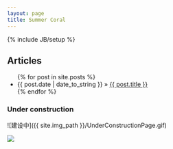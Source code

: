 ```yaml
---
layout: page
title: Summer Coral
---
```

{% include JB/setup %}

## Articles

<ul class="posts">
  {% for post in site.posts %}
    <li><span>{{ post.date | date_to_string }}</span> &raquo; <a href="{{ BASE_PATH }}{{ post.url }}">{{ post.title }}</a></li>
  {% endfor %}
</ul>

### Under construction

![建设中]({{ site.img_path }}/UnderConstructionPage.gif)

<script type="text/javascript" src="http://js.tongji.linezing.com/3386010/tongji.js"></script>
<noscript><a href="http://www.linezing.com"><img src="http://img.tongji.linezing.com/3386010/tongji.gif"/></a></noscript>